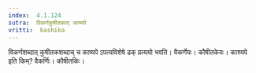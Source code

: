 ```yaml
---
index:  4.1.124
sutra:  विकर्णकुषीतकात् काष्यपे
vritti:  kashika 
---
```


विकर्णशब्दात् कुषीतकशब्दाच् च काष्यपे ऽपत्यविशेषे ढक् प्रत्ययो भवति। वैकर्णेयः। कौषीतकेयः। काश्यपे इति किम्? वैकर्णिः। कौषीतकिः।

